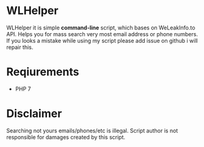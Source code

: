 # WLHelper

WLHelper it is simple **command-line** script, which bases on WeLeakInfo.to API.
Helps you for mass search very most email address or phone numbers.
If you looks a mistake while using my script please add issue on github i will repair this.

# Reqiurements

- PHP 7

# Disclaimer

Searching not yours emails/phones/etc is illegal. 
Script author is not responsible for damages created by this script.

